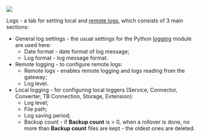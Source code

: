 ![](https://img.tbqa.cloud/gateway/dashboard/gateway-dashboard-logs-conf.png)

Logs - a tab for setting local and [remote logs](/docs/iot-gateway/guides/how-to-enable-remote-logging/), which consists of 3 main sections:
- General log settings - the usual settings for the Python [logging](https://docs.python.org/3.8/library/logging.config.html) module are used here:
  - Date format - date format of log message;
  - Log format - log message format.
- Remote logging - to configure remote logs:
  - Remote logs - enables remote logging and logs reading from the gateway;
  - Log level.
- Local logging - for configuring local loggers (Service, Connector, Converter, TB Connection, Storage, Extension):
  - Log level;
  - File path;
  - Log saving period;
  - Backup count - if **Backup count** is > 0, when a rollover is done, no more than **Backup count** files are kept - the oldest ones are deleted.
